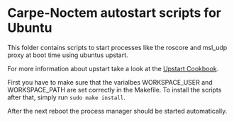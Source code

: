 # Carpe-Noctem autostart scripts for Ubuntu

This folder contains scripts to start processes like the roscore and msl_udp proxy
at boot time using ubuntus upstart.

For more information about upstart take a look at the [Upstart Cookbook](http://upstart.ubuntu.com/cookbook).

First you have to make sure that the varialbes WORKSPACE_USER and WORKSPACE_PATH are set
correctly in the Makefile.
To install the scripts after that, simply run `sudo make install`.

After the next reboot the process manager should be started automatically.
